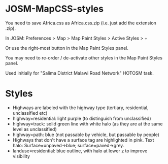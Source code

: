 # JOSM-MapCSS-styles

You need to save Africa.css as Africa.css.zip (i.e. just add the extension .zip). 

In JOSM: Preferences > Map > Map Paint Styles > Active Styles > +

Or use the right-most button in the Map Paint Styles panel. 

You may need to re-order / de-activate other styles in the Map Paint Styles panel.

Used initially for "Salima District Malawi Road Network" HOTOSM task.

# Styles

- Highways are labeled with the highway type (tertiary, residential, unclassified etc)
- highway=residential: light purple (to distinguish from unclassified)
- highway=track: solid green line with white halo (as they are at the same level as unclassified)
- highway=path: blue (not passable by vehicle, but passable by people)
- Highways that don't have a surface tag are highlighted in pink. Text halo: Surface=unpaved->blue; surface=paved->grey.
- landuse=residential: blue outline, with halo at lower z to improve visibility
